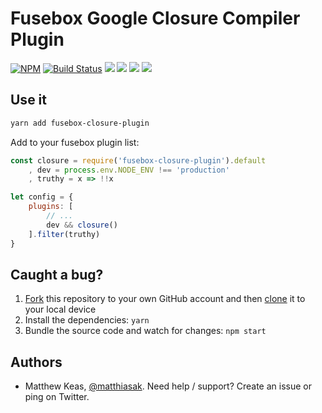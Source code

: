 # Fusebox Google Closure Compiler Plugin

[![NPM](https://nodei.co/npm/fusebox-closure-plugin.png)](https://nodei.co/npm/fusebox-closure-plugin/)
[![Build Status](https://travis-ci.org/matthiasak/fusebox-closure-plugin.svg?branch=master)](https://travis-ci.org/matthiasak/fusebox-closure-plugin)
![](https://img.shields.io/github/issues/matthiasak/fusebox-closure-plugin.svg)
![](https://img.shields.io/github/forks/matthiasak/fusebox-closure-plugin.svg)
![](https://img.shields.io/github/stars/matthiasak/fusebox-closure-plugin.svg)
![](https://img.shields.io/twitter/url/https/github.com/matthiasak/fusebox-closure-plugin.svg?style=social)

## Use it

```sh
yarn add fusebox-closure-plugin
```

Add to your fusebox plugin list:

```js
const closure = require('fusebox-closure-plugin').default
	, dev = process.env.NODE_ENV !== 'production'
	, truthy = x => !!x

let config = {
	plugins: [
		// ...
		dev && closure()
	].filter(truthy)
}
```

## Caught a bug?

1. [Fork](https://help.github.com/articles/fork-a-repo/) this repository to your own GitHub account and then [clone](https://help.github.com/articles/cloning-a-repository/) it to your local device
2. Install the dependencies: `yarn`
3. Bundle the source code and watch for changes: `npm start`

## Authors

- Matthew Keas, [@matthiasak](https://twitter.com/@matthiasak). Need help / support? Create an issue or ping on Twitter.
